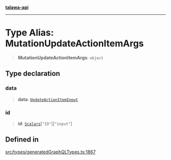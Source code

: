 [**talawa-api**](../../../README.md)

***

# Type Alias: MutationUpdateActionItemArgs

> **MutationUpdateActionItemArgs**: `object`

## Type declaration

### data

> **data**: [`UpdateActionItemInput`](UpdateActionItemInput.md)

### id

> **id**: [`Scalars`](Scalars.md)\[`"ID"`\]\[`"input"`\]

## Defined in

[src/types/generatedGraphQLTypes.ts:1867](https://github.com/Suyash878/talawa-api/blob/095e6964ce2a06c1c30d1acf81b6162203f1db91/src/types/generatedGraphQLTypes.ts#L1867)
